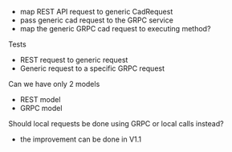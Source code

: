 - map REST API request to generic CadRequest
- pass generic cad request to the GRPC service
- map the generic GRPC cad request to executing method?

Tests
- REST request to generic request
- Generic request to a specific GRPC request

Can we have only 2 models
- REST model
- GRPC model

Should local requests be done using GRPC or local calls instead?
- the improvement can be done in V1.1